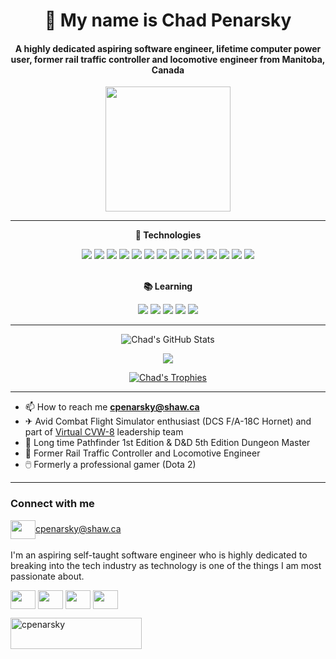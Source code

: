 <h1 align="center"> 👋 My name is Chad Penarsky </h1>
<h4 align="center"> A highly dedicated aspiring software engineer, lifetime computer power user, former rail traffic controller and locomotive engineer from Manitoba, Canada</h4>

<div id="header" align="center">
  <img src="images/railwaymeme.webp" width="200"/>
</div>

---

<p align="center"><b>💾 Technologies</b></p>
<div id="badges" align="center">
<img src="https://badgen.net/badge/icon/Java?icon=https://api.iconify.design/bxl/java.svg?color=white&label&color=487bb3">
<img src="https://badgen.net/badge/icon/Lua?icon=https://api.iconify.design/cib/lua.svg?color=white&label&color=5048b3">
<img src="https://badgen.net/badge/icon/Spring?icon=https://api.iconify.design/bxl/spring-boot.svg?color=white&label&color=4bb348">
<img src="https://badgen.net/badge/icon/Git?icon=github&label&color=2f2f2f">
<img src="https://badgen.net/badge/icon/HTML?icon=https://api.iconify.design/icomoon-free/html-five.svg?color=white&label&color=bf795b">
<img src="https://badgen.net/badge/icon/CSS?icon=https://api.iconify.design/fa6-brands/css3-alt.svg?color=white&label&color=5b75bf">
<img src="https://badgen.net/badge/icon/Google Cloud?icon=https://api.iconify.design/cib/google-cloud.svg?color=white&label&color=53b14a">
<img src="https://badgen.net/badge/icon/C%23?icon=https://api.iconify.design/file-icons/c.svg?color=white&label&color=752c85">
<img src="https://badgen.net/badge/icon/Windows?icon=windows&label&color=64b0b1">
<img src="https://badgen.net/badge/icon/Azure?icon=https://api.iconify.design/teenyicons/azure-solid.svg?color=white&label&color=2c4e85">
<img src="https://badgen.net/badge/icon/OAuth 2.0?icon=https://api.iconify.design/bi/shield-lock-fill.svg?color=white&label&color=818181">
<img src="https://badgen.net/badge/icon/Regex?icon=https://api.iconify.design/bi/regex.svg?color=white&label&color=b78cc0">
<img src="https://badgen.net/badge/icon/REST?icon=https://api.iconify.design/bxs/cog.svg?color=white&label&color=232323">
<img src="https://badgen.net/badge/icon/Gradle?icon=https://api.iconify.design/cib/gradle.svg?color=white&label&color=2c3385">
</div>
<br>
<p align="center"><b>📚 Learning</b></p>
<div id="badges" align="center">
<img src="https://badgen.net/badge/icon/JavaScript?icon=https://api.iconify.design/akar-icons/javascript-fill.svg?color=white&label&color=bfb95b">
<img src="https://badgen.net/badge/icon/Typescript?icon=https://api.iconify.design/akar-icons/typescript-fill.svg?color=white&label&color=8c9dc0">
<img src="https://badgen.net/badge/icon/Python?icon=https://api.iconify.design/akar-icons/python-fill.svg?color=white&label&color=c0b98c">
<img src="https://badgen.net/badge/icon/Linux?icon=https://api.iconify.design/codicon/terminal-linux.svg?color=white&label&color=a8a8a8">
<img src="https://badgen.net/badge/icon/PostgresSQL?icon=https://api.iconify.design/akar-icons/postgresql-fill.svg?color=white&label&color=354ebd">
</div>

---

<div align="center">

![Chad's GitHub Stats](https://github-readme-stats.vercel.app/api?username=dMARLAN&show_icons=true&theme=ayu-mirage)

[![](https://github-readme-streak-stats.herokuapp.com/?user=dMARLAN&theme=ayu-mirage)](https://github.com/dMARLAN)

[![Chad's Trophies](https://github-profile-trophy.vercel.app/?username=dMARLAN&theme=nord&column=4&margin-w=5&margin-h=5)](https://github.com/ryo-ma/github-profile-trophy)

</div>

---

- 📫 How to reach me **<a href="mailto:cpenarsky@shaw.ca" target="blank">cpenarsky@shaw.ca</a>**
- ✈ Avid Combat Flight Simulator enthusiast (DCS F/A-18C Hornet) and part
  of <a href="https://virtualcvw8.com/" target="blank">Virtual CVW-8</a> leadership team
- 🎲 Long time Pathfinder 1st Edition & D&D 5th Edition Dungeon Master
- 🚂 Former Rail Traffic Controller and Locomotive Engineer
- 🖱️ Formerly a professional gamer (Dota 2)

---

### Connect with me

<a href="mailto:cpenarsky@shaw.ca" target="blank"><img align="center" src="https://api.iconify.design/ant-design/mail-outlined.svg?color=white" height="30" width="40" />cpenarsky@shaw.ca</a><br><br>
I'm an aspiring self-taught software engineer who is highly dedicated to breaking into the tech industry as technology is one of the things I am most passionate about.

<p align="left">
<a href="https://www.linkedin.com/in/chad-penarsky-33a295237/" target="blank"><img align="center" src="https://api.iconify.design/akar-icons/linkedin-box-fill.svg?color=white" height="30" width="40" /></a>
<a href="https://github.com/dMARLAN" target="blank"><img align="center" src="https://api.iconify.design/akar-icons/github-fill.svg?color=white" height="30" width="40" /></a>
<a href="https://discordapp.com/users/112330203761496064/" target="blank"><img align="center" src="https://api.iconify.design/akar-icons/discord-fill.svg?color=white" height="30" width="40" /></a>
<a href="https://www.instagram.com/dmarlan/" target="blank"><img align="center" src="https://api.iconify.design/akar-icons/instagram-fill.svg?color=white" height="30" width="40" /></a>

<p><a href="https://www.buymeacoffee.com/cpenarsky"> <img align="left" src="https://cdn.buymeacoffee.com/buttons/v2/default-yellow.png" height="50" width="210" alt="cpenarsky"/></a></p>


